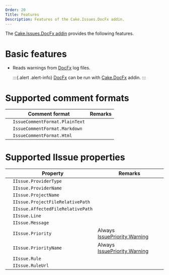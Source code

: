 ```yaml
---
Order: 20
Title: Features
Description: Features of the Cake.Issues.DocFx addin.
---
```

The [Cake.Issues.DocFx addin] provides the following features.

# Basic features

* Reads warnings from [DocFx] log files.

  :::{.alert .alert-info}
  [DocFx] can be run with [Cake.DocFx] addin.
  :::

# Supported comment formats

|                                                                    | Comment format                 | Remarks                        |
|--------------------------------------------------------------------|--------------------------------|--------------------------------|
| <span class="glyphicon glyphicon-ok" style="color:green"></span>   | `IssueCommentFormat.PlainText` |                                |
| <span class="glyphicon glyphicon-remove" style="color:red"></span> | `IssueCommentFormat.Markdown`  |                                |
| <span class="glyphicon glyphicon-remove" style="color:red"></span> | `IssueCommentFormat.Html`      |                                |

# Supported IIssue properties

|                                                                    | Property                          | Remarks                        |
|--------------------------------------------------------------------|-----------------------------------|--------------------------------|
| <span class="glyphicon glyphicon-ok" style="color:green"></span>   | `IIssue.ProviderType`             |                                |
| <span class="glyphicon glyphicon-ok" style="color:green"></span>   | `IIssue.ProviderName`             |                                |
| <span class="glyphicon glyphicon-remove" style="color:red"></span> | `IIssue.ProjectName`              |                                |
| <span class="glyphicon glyphicon-remove" style="color:red"></span> | `IIssue.ProjectFileRelativePath`  |                                |
| <span class="glyphicon glyphicon-ok" style="color:green"></span>   | `IIssue.AffectedFileRelativePath` |                                |
| <span class="glyphicon glyphicon-ok" style="color:green"></span>   | `IIssue.Line`                     |                                |
| <span class="glyphicon glyphicon-ok" style="color:green"></span>   | `IIssue.Message`                  |                                |
| <span class="glyphicon glyphicon-ok" style="color:green"></span>   | `IIssue.Priority`                 | Always [IssuePriority.Warning] |
| <span class="glyphicon glyphicon-ok" style="color:green"></span>   | `IIssue.PriorityName`             | Always [IssuePriority.Warning] |
| <span class="glyphicon glyphicon-ok" style="color:green"></span>   | `IIssue.Rule`                     |                                |
| <span class="glyphicon glyphicon-ok" style="color:green"></span>   | `IIssue.RuleUrl`                  |                                |

[Cake.Issues.DocFx addin]: https://www.nuget.org/packages/Cake.Issues.DocFx
[DocFx]: https://dotnet.github.io/docfx/
[Cake.DocFx]: https://www.nuget.org/packages/Cake.DocFx
[IssuePriority.Warning]: ../../../api/Cake.Issues/IssuePriority/7A0CE07F